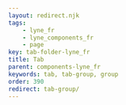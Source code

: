 ```yaml
---
layout: redirect.njk
tags: 
    - lyne_fr
    - lyne_components_fr
    - page
key: tab-folder-lyne_fr
title: Tab
parent: components-lyne_fr
keywords: tab, tab-group, group
order: 390
redirect: tab-group/
---
```

